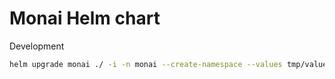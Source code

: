 # Monai Helm chart

Development

```bash
helm upgrade monai ./ -i -n monai --create-namespace --values tmp/values.yaml 
```
